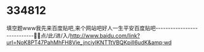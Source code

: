 # 334812
填空题www我先来百度贴吧,来个网站吧好人一生平安百度贴吧----------------------------🍫🍫点/此/进/入/http://www.baidu.com/link?url=NoK8PT47PahMhFH8Vie_jnciyIKNTTtVBQKpill6udK&amp;wd
